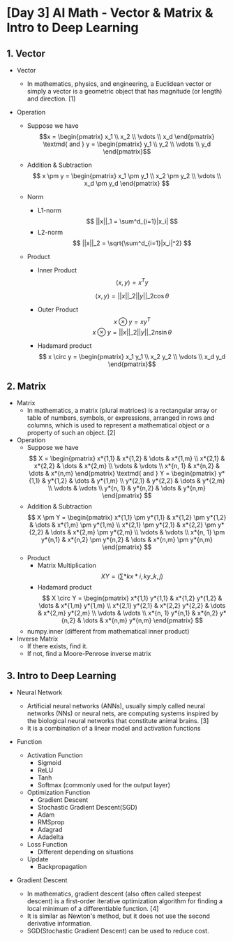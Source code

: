 # [Day 3] AI Math - Vector & Matrix & Intro to Deep Learning

## 1. Vector

- Vector
  - In mathematics, physics, and engineering, a Euclidean vector or simply a vector is a geometric object that has magnitude (or length) and direction. [1]
- Operation

  - Suppose we have $$x = \begin{pmatrix} x_1 \\ x_2 \\ \vdots \\ x_d \end{pmatrix} \textmd{ and } y = \begin{pmatrix} y_1 \\ y_2 \\ \vdots \\ y_d \end{pmatrix}$$
  - Addition & Subtraction
    $$ x \pm y = \begin{pmatrix} x_1 \pm y_1 \\ x_2 \pm y_2 \\ \vdots \\ x_d \pm y_d \end{pmatrix} $$
  - Norm
    - L1-norm
      $$ ||x||_1 = \sum^d_{i=1}|x_i| $$
    - L2-norm
      $$ ||x||_2 = \sqrt{\sum^d_{i=1}|x_i|^2} $$
  - Product

    - Inner Product
      $$\langle x, y \rangle = x^Ty $$

      $$ \langle x, y \rangle = ||x||\_2||y||\_2 \cos \theta $$

    - Outer Product
      $$ x \otimes y = xy^T $$
      $$ x \otimes y = ||x||\_2||y||\_2 n \sin \theta $$
    - Hadamard product
      $$ x \circ y = \begin{pmatrix} x_1 y_1 \\ x_2 y_2 \\ \vdots \\ x_d y_d \end{pmatrix}$$

## 2. Matrix

- Matrix
  - In mathematics, a matrix (plural matrices) is a rectangular array or table of numbers, symbols, or expressions, arranged in rows and columns, which is used to represent a mathematical object or a property of such an object. [2]
- Operation
  - Suppose we have
    $$ X = \begin{pmatrix} x*{1,1} & x*{1,2} & \dots & x*{1,m} \\ x*{2,1} & x*{2,2} & \dots & x*{2,m} \\ \vdots & \vdots \\ x*{n, 1} & x*{n,2} & \dots & x*{n,m} \end{pmatrix} \textmd{ and } Y = \begin{pmatrix} y*{1,1} & y*{1,2} & \dots & y*{1,m} \\ y*{2,1} & y*{2,2} & \dots & y*{2,m} \\ \vdots & \vdots \\ y*{n, 1} & y*{n,2} & \dots & y*{n,m} \end{pmatrix} $$
  - Addition & Subtraction
    $$ X \pm Y = \begin{pmatrix} x*{1,1} \pm y*{1,1} & x*{1,2} \pm y*{1,2} & \dots & x*{1,m} \pm y*{1,m} \\ x*{2,1} \pm y*{2,1} & x*{2,2} \pm y*{2,2} & \dots & x*{2,m} \pm y*{2,m} \\ \vdots & \vdots \\ x*{n, 1} \pm y*{n,1} & x*{n,2} \pm y*{n,2} & \dots & x*{n,m} \pm y*{n,m} \end{pmatrix} $$
  - Product
    - Matrix Multiplication
      $$ XY = \left( \sum*k x*{i,k}y\_{k,j} \right) $$
    - Hadamard product
      $$ X \circ Y = \begin{pmatrix} x*{1,1} y*{1,1} & x*{1,2} y*{1,2} & \dots & x*{1,m} y*{1,m} \\ x*{2,1} y*{2,1} & x*{2,2} y*{2,2} & \dots & x*{2,m} y*{2,m} \\ \vdots & \vdots \\ x*{n, 1} y*{n,1} & x*{n,2} y*{n,2} & \dots & x*{n,m} y*{n,m} \end{pmatrix} $$
  - numpy.inner (different from mathematical inner product)
- Inverse Matrix
  - If there exists, find it.
  - If not, find a Moore-Penrose inverse matrix

## 3. Intro to Deep Learning

- Neural Network
  - Artificial neural networks (ANNs), usually simply called neural networks (NNs) or neural nets, are computing systems inspired by the biological neural networks that constitute animal brains. [3]
  - It is a combination of a linear model and activation functions
- Function

  - Activation Function
    - Sigmoid
    - ReLU
    - Tanh
    - Softmax (commonly used for the output layer)
  - Optimization Function
    - Gradient Descent
    - Stochastic Gradient Descent(SGD)
    - Adam
    - RMSprop
    - Adagrad
    - Adadelta
  - Loss Function
    - Different depending on situations
  - Update
    - Backpropagation

- Gradient Descent
  - In mathematics, gradient descent (also often called steepest descent) is a first-order iterative optimization algorithm for finding a local minimum of a differentiable function. [4]
  - It is similar as Newton's method, but it does not use the second derivative information.
  - SGD(Stochastic Gradient Descent) can be used to reduce cost.


